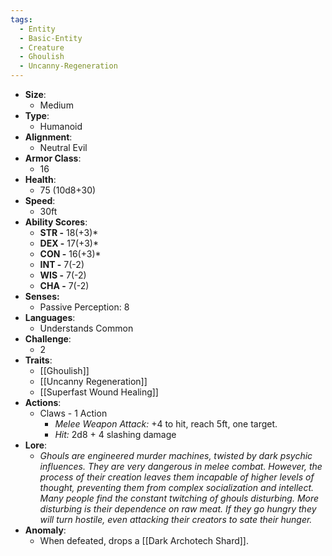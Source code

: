 ```yaml
---
tags:
  - Entity
  - Basic-Entity
  - Creature
  - Ghoulish
  - Uncanny-Regeneration
---
```

- **Size**:
	- Medium
- **Type**:
	- Humanoid
- **Alignment**:
	- Neutral Evil
- **Armor Class**:
	- 16
- **Health**:
	- 75 (10d8+30)
- **Speed**:
	- 30ft
- **Ability Scores**:
	- **STR -** 18(+3)*
	- **DEX -** 17(+3)*
	- **CON -** 16(+3)*
	- **INT -** 7(-2)
	- **WIS -** 7(-2)
	- **CHA -** 7(-2)
- **Senses:**
	- Passive Perception: 8
- **Languages**:
	- Understands Common
- **Challenge**:
	- 2
- **Traits**:
	- [[Ghoulish]]
	- [[Uncanny Regeneration]]
	- [[Superfast Wound Healing]]
- **Actions**:
	- Claws - 1 Action
		- _Melee Weapon Attack:_ +4 to hit, reach 5ft, one target. 
		- _Hit:_ 2d8 + 4 slashing damage
- **Lore**:
	- *Ghouls are engineered murder machines, twisted by dark psychic influences. They are very dangerous in melee combat. However, the process of their creation leaves them incapable of higher levels of thought, preventing them from complex socialization and intellect. Many people find the constant twitching of ghouls disturbing. More disturbing is their dependence on raw meat. If they go hungry they will turn hostile, even attacking their creators to sate their hunger.*
- **Anomaly**:
	- When defeated, drops a [[Dark Archotech Shard]]. 
